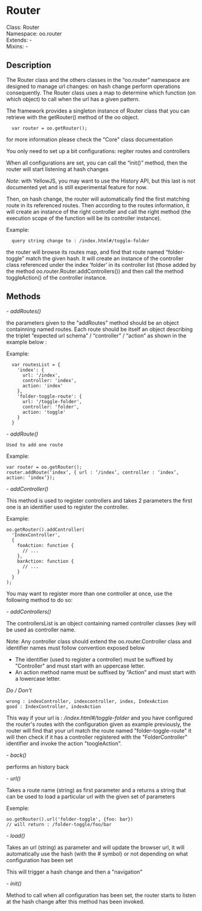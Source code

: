 Router
======

  Class: Router  
  Namespace: oo.router  
  Extends: -  
  Mixins: -  


Description
-----------

  The Router class and the others classes in the “oo.router” namespace are designed to manage url changes: on hash change perform operations consequently. 
  The Router class uses a map to determine which function (on which object) to call when the url has a given pattern.

  The framework provides a singleton instance of Router class that you can retrieve with the getRouter() method of the oo object.

      var router = oo.getRouter();

  for more information please check the "Core" class documentation

  You only need to set up a bit configurations: regiter routes and controllers

  When all configurations are set, you can call the “init()” method, then the router will start listening at hash changes

  _Note_: with YellowJS, you may want to use the History API, but this last is not documented yet and is still experimental feature for now.

  Then, on hash change, the router will automatically find the first matching route in its referenced routes. Then according to the routes information, it will create an instance of the right controller and call the right method (the execution scope of the function will be its controller instance).

  Example: 

      query string change to : /index.html#/toggle-folder

  the router will browse its routes map, and find that route named “folder-toggle” match the given hash. It will create an instance of the controller class referenced under the index ‘folder’ in its controller list (those added by the method oo.router.Router.addControllers()) and then call the method toggleAction() of the controller instance.


Methods
-------

  _- addRoutes()_
  
  the parameters given to the "addRoutes" method should be an object containning named routes. Each route should be itself an object describing the triplet “expected url schema” / “controller” / “action” as shown in the example below :

  Example:

      var routesList = {
        'index': {
          url: '/index',
          controller: 'index',
          action: 'index'
        },
        'folder-toggle-route': {
          url: '/toggle-folder',
          controller: 'folder',
          action: 'toggle'
        }
      }



  _- addRoute()_
    
    Used to add one route

  Example:
  
    var router = oo.getRouter();
    router.addRoute(‘index’, { url : ‘/index’, controller : ‘index’, action: ‘index’});



  _- addController()_

  This method is used to register controllers and takes 2 parameters the first one is an identifier used to register the controller.

  Example:

    oo.getRouter().addController(
      'IndexController',
      {
        fooAction: function {
          // ...
        },
        barAction: function {
          // ...
        }
      }
    );
  
  You may want to register more than one controller at once, use the following method to do so:
  


  _- addControllers()_
  
  The controllersList is an object containing named controller classes (key will be used as controller name.

  Note: Any controller class should extend the oo.router.Controller class and identifier names must follow convention exposed below

  * The identifier (used to register a controller) must be suffixed by "Controller" and must start with an uppercase letter. 
  * An action method name must be suffixed by “Action” and must start with a lowercase letter.

  _Do / Don't_

    wrong : indexController, indexcontroller, index, IndexAction
    good : IndexController, indexAction

  This way if your url is : _/index.html#/toggle-folder_ and you have configured the router's routes with the configuration given as example previously, the router will find that your url match the route named "folder-toggle-route" it will then check if it has a controller registered with the "FolderController" identifier and invoke the action "toogleAction".


  _- back()_
  
  performs an history back


  _- url()_

  Takes a route name (string) as first parameter and a returns a string that can be used to load a particular url with the given set of parameters

  Exemple:

    oo.getRouter().url('folder-toggle', {foo: bar})
    // will return : /folder-toggle/foo/bar


  _- load()_

  Takes an url (string) as parameter and will update the browser url, it will automatically use the hash (with the # symbol) or not depending on what configuration has been set

  This will trigger a hash change and then a "navigation"

  _- init()_

  Method to call when all configuration has been set, the router starts to listen at the hash change after this method has been invoked.